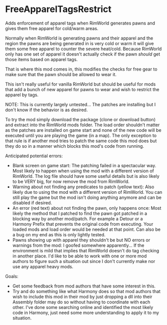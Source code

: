# FreeApparelTagsRestrict
Adds enforcement of apparel tags when RimWorld generates pawns and gives them free apparel for cold/warm areas.

Normally when RimWorld is generating pawns and their apparel and the region the pawns are being generated in is very cold or warm it will give them some free apparel to counter the severe heat/cold.  Because RimWorld only has one set of apparel it doesn't actually check if the pawn *should* get those items based on apparel tags.

That is where this mod comes in, this modifies the checks for free gear to make sure that the pawn should be allowed to wear it.

This isn't really useful for vanilla RimWorld but should be useful for mods that add a bunch of new apparel for pawns to wear and wish to restrict the apparel by tags.

NOTE: This is currently largely untested...  The patches are installing but I don't know if the behavior is as desired.

To try the mod simply download the package (clone or download button) and extract into the RimWorld mods folder.  The load order shouldn't matter as the patches are installed on game start and none of the new code will be executed until you are playing the game (in a map).  The only exception to that rule is if another mod tries to patch the same code this mod does but they do so in a manner which blocks this mod's code from running.

Anticipated potential errors:
- Blank screen on game start: The patching failed in a spectacular way.  Most likely to happen when using the mod with a different version of RimWorld.  The log file should have some useful details but is also likely to be VERY big, for now remove the mod from RimWorld.
- Warning about not finding any predicates to patch (yellow text): Also likely due to using the mod with a different version of RimWorld.  You can still play the game but the mod isn't doing anything anymore and can be disabled if desired.
- An error (red text) about not finding the pawn, only happens once: Most likely the method that I patched to find the pawn got patched in a blocking way by another mod/patch.  For example a Detour or a Harmony Prefix that prevents the original code from executing.  Your loaded mods and load order would be needed at that point.  Can also be a bug on my end as this is only lightly tested.
- Pawns showing up with apparel they shouldn't be but NO errors or warnings from the mod: I goofed somewhere apparently...  If the environment is mild that implies that RimWorld doesn't do tag checking in another place.  I'd like to be able to work with one or more mod authors to figure such a situation out since I don't currently make nor use any apparel heavy mods.

Goals:
- Get some feedback from mod authors that have some interest in this.
- Try and do something like what Harmony does so that mod authors that wish to include this mod in their mod by just dropping a dll into their Assembly folder may do so without having to coordinate with each other.  I've done some searching online and identified the most likely code in Harmony, just need some more understanding to apply it to my situation.
